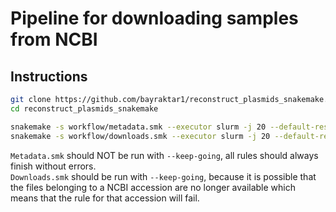 # Pipeline for downloading samples from NCBI

## Instructions
```bash
git clone https://github.com/bayraktar1/reconstruct_plasmids_snakemake.git
cd reconstruct_plasmids_snakemake

snakemake -s workflow/metadata.smk --executor slurm -j 20 --default-resources slurm_account=dla_mm slurm_partition=cpu --use-conda --conda-frontend mamba --latency-wait 60 --printshellcmds
snakemake -s workflow/downloads.smk --executor slurm -j 20 --default-resources slurm_account=dla_mm slurm_partition=cpu --keep-going --use-conda --conda-frontend mamba --latency-wait 60 --printshellcmds
```
`Metadata.smk` should NOT be run with `--keep-going`, all rules should always finish without errors. <br>
`Downloads.smk` should be run with `--keep-going`, because it is possible that the files belonging to a NCBI accession are no longer available which means that the rule for that accession will fail.
